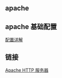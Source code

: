 ## apache

## apache 基础配置
[配置详解](http://httpd.apache.org/docs/2.4/)



## 链接
[Apache HTTP 服务器](http://httpd.apache.org/docs/2.4/)

